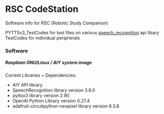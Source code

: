 # RSC CodeStation
Software info for RSC (Robotic Study Companion)

PYTTSx3_TestCodes for test files on various [speech_recognition](https://pypi.org/project/SpeechRecognition/) api libary  
TestCodes for individual peripherals  

### Software
##### Raspbian GNU/Linux / AIY system image  

Current Libraries + Dependencies:
* AIY API library
* SpeechRecognition library version 3.9.0 
* pyttsx3 library version 2.90
* OpenAI Python Library version 0.27.4
* adafruit-circuitpython-neopixel library version 6.3.8

